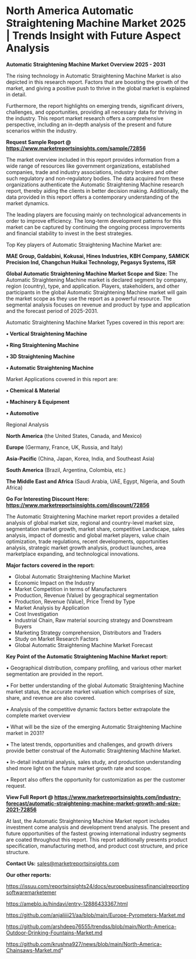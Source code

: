# North America Automatic Straightening Machine Market 2025 | Trends Insight with Future Aspect Analysis

<Strong> Automatic Straightening Machine Market Overview 2025 - 2031</strong>

The rising technology in Automatic Straightening Machine Market is also depicted in this research report. Factors that are boosting the growth of the market, and giving a positive push to thrive in the global market is explained in detail.

Furthermore, the report highlights on emerging trends, significant drivers, challenges, and opportunities, providing all necessary data for thriving in the industry. This report market research offers a comprehensive perspective, including an in-depth analysis of the present and future scenarios within the industry.

<strong>Request Sample Report @ <a href=https://www.marketreportsinsights.com/sample/72856>https://www.marketreportsinsights.com/sample/72856</a></strong>

The market overview included in this report provides information from a wide range of resources like government organizations, established companies, trade and industry associations, industry brokers and other such regulatory and non-regulatory bodies. The data acquired from these organizations authenticate the Automatic Straightening Machine research report, thereby aiding the clients in better decision making. Additionally, the data provided in this report offers a contemporary understanding of the market dynamics.

The leading players are focusing mainly on technological advancements in order to improve efficiency. The long-term development patterns for this market can be captured by continuing the ongoing process improvements and financial stability to invest in the best strategies.

Top Key players of Automatic Straightening Machine Market are:

<strong>MAE Group, Galdabini, Kokusai, Hines Industries, KBH Company, SAMICK Precision Ind, Changchun Huikai Technology, Pegasys Systems, ISR</strong>

<strong><b>Global Automatic Straightening Machine Market Scope and Size:</b></strong>
The Automatic Straightening Machine market is declared segment by company, region (country), type, and application. Players, stakeholders, and other participants in the global Automatic Straightening Machine market will gain the market scope as they use the report as a powerful resource. The segmental analysis focuses on revenue and product by type and application and the forecast period of 2025-2031.

Automatic Straightening Machine Market Types covered in this report are:

<strong>• Vertical Straightening Machine

• Ring Straightening Machine

• 3D Straightening Machine

• Automatic Straightening Machine</strong>

Market Applications covered in this report are:

<strong>• Chemical & Material

• Machinery & Equipment

• Automotive</strong> 

Regional Analysis

<strong>North America</strong> (the United States, Canada, and Mexico)

<strong>Europe</strong> (Germany, France, UK, Russia, and Italy)

<strong>Asia-Pacific</strong> (China, Japan, Korea, India, and Southeast Asia)

<strong>South America</strong> (Brazil, Argentina, Colombia, etc.)

<strong>The Middle East and Africa</strong> (Saudi Arabia, UAE, Egypt, Nigeria, and South Africa)

<strong>Go For Interesting Discount Here: <a href=https://www.marketreportsinsights.com/discount/72856>https://www.marketreportsinsights.com/discount/72856</a></strong>

The Automatic Straightening Machine market report provides a detailed analysis of global market size, regional and country-level market size, segmentation market growth, market share, competitive Landscape, sales analysis, impact of domestic and global market players, value chain optimization, trade regulations, recent developments, opportunities analysis, strategic market growth analysis, product launches, area marketplace expanding, and technological innovations.

<strong><b>Major factors covered in the report:</b></strong>
<ul>
  <li>Global Automatic Straightening Machine Market </li>
  <li>Economic Impact on the Industry</li>
  <li>Market Competition in terms of Manufacturers</li>
  <li>Production, Revenue (Value) by geographical segmentation</li>
  <li>Production, Revenue (Value), Price Trend by Type</li>
  <li>Market Analysis by Application</li>
  <li>Cost Investigation</li>
  <li>Industrial Chain, Raw material sourcing strategy and Downstream Buyers</li>
  <li>Marketing Strategy comprehension, Distributors and Traders</li>
  <li>Study on Market Research Factors</li>
  <li>Global Automatic Straightening Machine Market Forecast</li>
</ul>

<strong><b>Key Point of the Automatic Straightening Machine Market report:</b></strong>

• Geographical distribution, company profiling, and various other market segmentation are provided in the report.

• For better understanding of the global Automatic Straightening Machine market status, the accurate market valuation which comprises of size, share, and revenue are also covered.

• Analysis of the competitive dynamic factors better extrapolate the complete market overview

• What will be the size of the emerging Automatic Straightening Machine market in 2031?

• The latest trends, opportunities and challenges, and growth drivers provide better construal of the Automatic Straightening Machine Market.

• In-detail industrial analysis, sales study, and production understanding shed more light on the future market growth rate and scope.

• Report also offers the opportunity for customization as per the customer request.

<strong><b>View Full Report @ <a href=https://www.marketreportsinsights.com/industry-forecast/automatic-straightening-machine-market-growth-and-size-2021-72856>https://www.marketreportsinsights.com/industry-forecast/automatic-straightening-machine-market-growth-and-size-2021-72856</a></b></strong>


At last, the Automatic Straightening Machine Market report includes investment come analysis and development trend analysis. The present and future opportunities of the fastest growing international industry segments are coated throughout this report. This report additionally presents product specification, manufacturing method, and product cost structure, and price structure.

<strong>Contact Us:</strong>
sales@marketreportsinsights.com

<strong>Our other reports:</strong>

<a href=https://issuu.com/reportsinsights24/docs/europebusinessfinancialreportingsoftwaremarketemer>https://issuu.com/reportsinsights24/docs/europebusinessfinancialreportingsoftwaremarketemer</a>

<a href=https://ameblo.jp/hindavi/entry-12886433367.html>https://ameblo.jp/hindavi/entry-12886433367.html</a>

<a href=https://github.com/anjaliiii21/aa/blob/main/Europe-Pyrometers-Market.md>https://github.com/anjaliiii21/aa/blob/main/Europe-Pyrometers-Market.md</a>

<a href=https://github.com/arshdeep76555/trendss/blob/main/North-America-Outdoor-Drinking-Fountains-Market.md>https://github.com/arshdeep76555/trendss/blob/main/North-America-Outdoor-Drinking-Fountains-Market.md</a>

<a href=https://github.com/krushna927/news/blob/main/North-America-Chainsaws-Market.md>https://github.com/krushna927/news/blob/main/North-America-Chainsaws-Market.md</a>"
